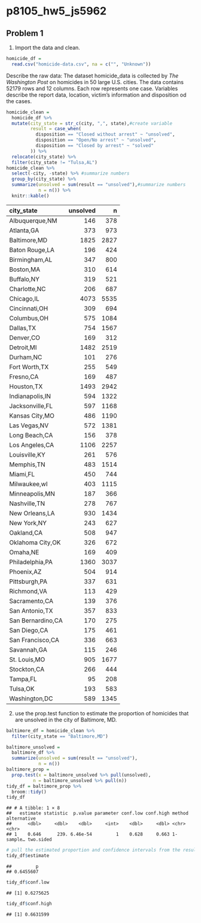 p8105\_hw5\_js5962
================

## Problem 1

1.  Import the data and clean.

``` r
homicide_df =
  read.csv("homicide-data.csv", na = c("", "Unknown")) 
```

Describe the raw data: The dataset homicide\_data is collected by *The
Washington Post* on homicides in 50 large U.S. cities. The data contains
52179 rows and 12 columns. Each row represents one case. Variables
describe the report data, location, victim’s information and disposition
od the cases.

``` r
homicide_clean =
  homicide_df %>% 
  mutate(city_state = str_c(city, ",", state),#create variable
         result = case_when(
           disposition == "Closed without arrest" ~ "unsolved",
           disposition == "Open/No arrest" ~ "unsolved",
           disposition == "Closed by arrest" ~ "solved"
         )) %>% 
  relocate(city_state) %>% 
  filter(city_state != "Tulsa,AL") 
homicide_clean %>% 
  select(-city, -state) %>% #summarize numbers
  group_by(city_state) %>% 
  summarize(unsolved = sum(result == "unsolved"),#summarize numbers
            n = n()) %>% 
  knitr::kable()
```

| city\_state       | unsolved |    n |
|:------------------|---------:|-----:|
| Albuquerque,NM    |      146 |  378 |
| Atlanta,GA        |      373 |  973 |
| Baltimore,MD      |     1825 | 2827 |
| Baton Rouge,LA    |      196 |  424 |
| Birmingham,AL     |      347 |  800 |
| Boston,MA         |      310 |  614 |
| Buffalo,NY        |      319 |  521 |
| Charlotte,NC      |      206 |  687 |
| Chicago,IL        |     4073 | 5535 |
| Cincinnati,OH     |      309 |  694 |
| Columbus,OH       |      575 | 1084 |
| Dallas,TX         |      754 | 1567 |
| Denver,CO         |      169 |  312 |
| Detroit,MI        |     1482 | 2519 |
| Durham,NC         |      101 |  276 |
| Fort Worth,TX     |      255 |  549 |
| Fresno,CA         |      169 |  487 |
| Houston,TX        |     1493 | 2942 |
| Indianapolis,IN   |      594 | 1322 |
| Jacksonville,FL   |      597 | 1168 |
| Kansas City,MO    |      486 | 1190 |
| Las Vegas,NV      |      572 | 1381 |
| Long Beach,CA     |      156 |  378 |
| Los Angeles,CA    |     1106 | 2257 |
| Louisville,KY     |      261 |  576 |
| Memphis,TN        |      483 | 1514 |
| Miami,FL          |      450 |  744 |
| Milwaukee,wI      |      403 | 1115 |
| Minneapolis,MN    |      187 |  366 |
| Nashville,TN      |      278 |  767 |
| New Orleans,LA    |      930 | 1434 |
| New York,NY       |      243 |  627 |
| Oakland,CA        |      508 |  947 |
| Oklahoma City,OK  |      326 |  672 |
| Omaha,NE          |      169 |  409 |
| Philadelphia,PA   |     1360 | 3037 |
| Phoenix,AZ        |      504 |  914 |
| Pittsburgh,PA     |      337 |  631 |
| Richmond,VA       |      113 |  429 |
| Sacramento,CA     |      139 |  376 |
| San Antonio,TX    |      357 |  833 |
| San Bernardino,CA |      170 |  275 |
| San Diego,CA      |      175 |  461 |
| San Francisco,CA  |      336 |  663 |
| Savannah,GA       |      115 |  246 |
| St. Louis,MO      |      905 | 1677 |
| Stockton,CA       |      266 |  444 |
| Tampa,FL          |       95 |  208 |
| Tulsa,OK          |      193 |  583 |
| Washington,DC     |      589 | 1345 |

2.  use the prop.test function to estimate the proportion of homicides
    that are unsolved in the city of Baltimore, MD.

``` r
baltimore_df = homicide_clean %>% 
  filter(city_state == "Baltimore,MD")

baltimore_unsolved =     
  baltimore_df %>% 
  summarize(unsolved = sum(result == "unsolved"),
            n = n())
baltimore_prop =
  prop.test(x = baltimore_unsolved %>% pull(unsolved), 
          n = baltimore_unsolved %>% pull(n))
tidy_df = baltimore_prop %>% 
  broom::tidy()
tidy_df
```

    ## # A tibble: 1 × 8
    ##   estimate statistic  p.value parameter conf.low conf.high method    alternative
    ##      <dbl>     <dbl>    <dbl>     <int>    <dbl>     <dbl> <chr>     <chr>      
    ## 1    0.646      239. 6.46e-54         1    0.628     0.663 1-sample… two.sided

``` r
# pull the estimated proportion and confidence intervals from the resulting tidy dataframe
tidy_df$estimate
```

    ##         p 
    ## 0.6455607

``` r
tidy_df$conf.low
```

    ## [1] 0.6275625

``` r
tidy_df$conf.high
```

    ## [1] 0.6631599
